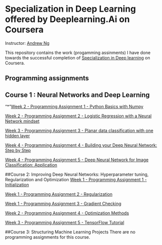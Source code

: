 # Specialization in Deep Learning offered by Deeplearning.Ai on Coursera

Instructor: [Andrew Ng](https://www.andrewng.org/)


This repository contains the work (progamming assinments) I have done towards the successful completion of [Specialization in Deep learning](https://www.coursera.org/programs/e0db448d-c560-4610-ac5e-c39eca30872b?collectionId=&currentTab=CATALOG&productId=W62RsyrdEeeFQQqyuQaohA&productType=s12n&showMiniModal=true) on Coursera.

## Programming assignments
## Course 1 : Neural Networks and Deep Learning
“*”[Week 2 - Programming Assignment 1 - Python Basics with Numpy](https://nbviewer.org/gist/ShrutiMarathe3110/3c18c3f4d7b0a394f9e4a3a80876a3d0)

[Week 2 - Programming Assignment 2 - Logistic Regression with a Neural Network mindset](https://nbviewer.org/gist/ShrutiMarathe3110/3abd91b37a84679c5e060e7336ffbbe7)

[Week 3 - Programming Assignment 3 - Planar data classification with one hidden layer](https://nbviewer.org/gist/ShrutiMarathe3110/51c5b6d2eb50c95824bb340d1cc876f5)

[Week 4 - Programming Assignment 4 - Building your Deep Neural Network: Step by Step](https://nbviewer.org/gist/ShrutiMarathe3110/0b2067fb3a9459b1461783a794c4e5ad)

[Week 4 - Programming Assignment 5 - Deep Neural Network for Image Classification: Application](https://nbviewer.org/gist/ShrutiMarathe3110/18981cae962f7ae22b931e635b0845a3)


##Course 2: Improving Deep Neural Networks: Hyperparameter tuning, Regularization and Optimization
[Week 1 - Programming Assignment 1 - Initialization](https://nbviewer.org/gist/ShrutiMarathe3110/1bbd2fb7df8b07b757ecaef395242998)

[Week 1 - Programming Assignment 2 - Regularization](https://nbviewer.org/gist/ShrutiMarathe3110/17c49ececb06efc2c920eeeeb2a74c38)

[Week 1 - Programming Assignment 3 - Gradient Checking](https://nbviewer.org/gist/ShrutiMarathe3110/debfa90111a09e9d144ea157b5017066)

[Week 2 - Programming Assignment 4 - Optimization Methods](https://nbviewer.org/gist/ShrutiMarathe3110/195d6d351d978b6608288b2fea5a916d)

[Week 3 - Programming Assignment 5 - TensorFlow Tutorial](https://nbviewer.org/gist/ShrutiMarathe3110/f904ef07c0864d53252e7d0ed7531689)


##Course 3: Structuring Machine Learning Projects
There are no programming assignments for this course.
